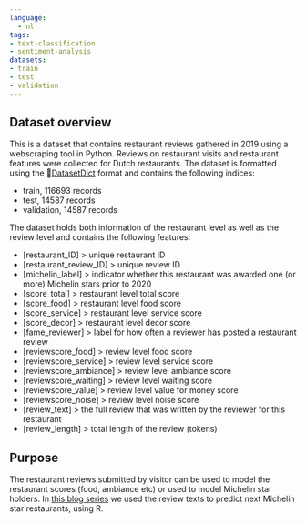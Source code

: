 ```yaml
---
language: 
  - nl
tags:
- text-classification
- sentiment-analysis
datasets:
- train
- test
- validation
---
```


## Dataset overview
This is a dataset that contains restaurant reviews gathered in 2019 using a webscraping tool in Python. Reviews on restaurant visits and restaurant features were collected for Dutch restaurants. 
The dataset is formatted using the 🤗[DatasetDict](https://huggingface.co/docs/datasets/index) format and contains the following indices:
- train, 116693 records
- test, 14587 records
- validation, 14587 records

The dataset holds both information of the restaurant level as well as the review level and contains the following features:
- [restaurant_ID] > unique restaurant ID
- [restaurant_review_ID] > unique review ID
- [michelin_label] > indicator whether this restaurant was awarded one (or more) Michelin stars prior to 2020
- [score_total] > restaurant level total score
- [score_food] > restaurant level food score
- [score_service] > restaurant level service score
- [score_decor] > restaurant level decor score
- [fame_reviewer] > label for how often a reviewer has posted a restaurant review
- [reviewscore_food] > review level food score
- [reviewscore_service] > review level service score
- [reviewscore_ambiance] > review level ambiance score
- [reviewscore_waiting] > review level waiting score
- [reviewscore_value] > review level value for money score
- [reviewscore_noise] > review level noise score
- [review_text] > the full review that was written by the reviewer for this restaurant
- [review_length] > total length of the review (tokens)

## Purpose
The restaurant reviews submitted by visitor can be used to model the restaurant scores (food, ambiance etc) or used to model Michelin star holders. In [this blog series](https://medium.com/broadhorizon-cmotions/natural-language-processing-for-predictive-purposes-with-r-cb65f009c12b) we used the review texts to predict next Michelin star restaurants, using R. 